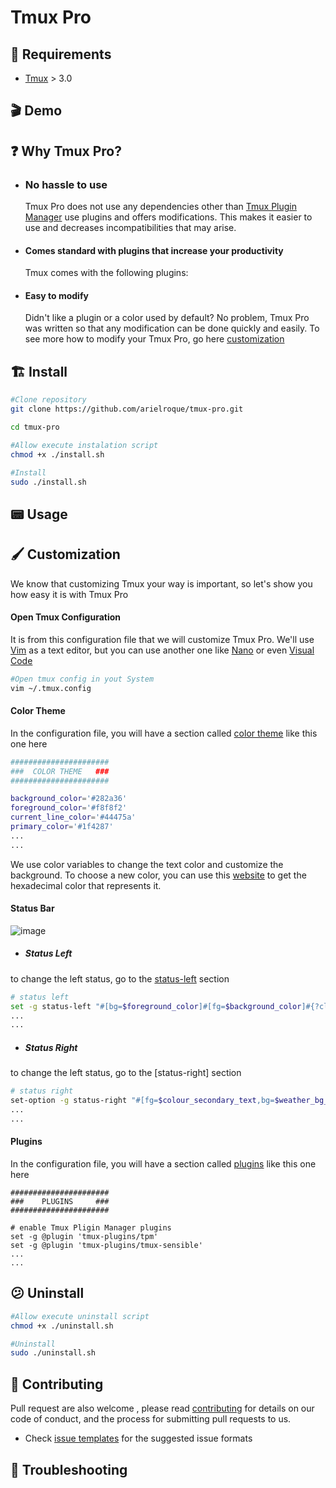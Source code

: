 # Tmux Pro

## :bookmark: Requirements

- [Tmux](https://github.com/tmux/tmux) > 3.0

## :clapper: Demo


## :question: Why Tmux Pro?

- ### No hassle to use

  Tmux Pro does not use any dependencies other than [Tmux Plugin Manager]() use plugins and offers modifications. This makes it easier to use and decreases incompatibilities that may arise.

- #### Comes standard with plugins that increase your productivity

  Tmux comes with the following plugins:

- #### Easy to modify
   
   Didn't like a plugin or a color used by default? No problem, Tmux Pro was written so that any modification can be done quickly and easily. To see more how to modify your Tmux Pro, go here [customization](#customization)


## :building_construction: Install

``` bash
#Clone repository
git clone https://github.com/arielroque/tmux-pro.git

cd tmux-pro

#Allow execute instalation script
chmod +x ./install.sh

#Install 
sudo ./install.sh
```

## :pager: Usage

## :paintbrush: Customization

We know that customizing Tmux your way is important, so let's show you how easy it is with Tmux Pro


#### Open Tmux Configuration

It is from this configuration file that we will customize Tmux Pro. We'll use [Vim](https://github.com/vim/vim) as a text editor, but you can use another one like [Nano](https://github.com/madnight/nano) or even [Visual Code](https://github.com/microsoft/vscode)

```bash
#Open tmux config in yout System
vim ~/.tmux.config
```

#### Color Theme

In the configuration file, you will have a section called [color theme]() like this one here

```bash
######################
###  COLOR THEME   ###
######################

background_color='#282a36'
foreground_color='#f8f8f2'
current_line_color='#44475a'
primary_color='#1f4287'
...
...
```

We use color variables to change the text color and customize the background. To choose a new color, you can use this [website](https://htmlcolorcodes.com/) to get the hexadecimal color that represents it.


#### Status Bar

![image](https://arcolinux.com/wp-content/uploads/2020/02/tmux-status.png)

- ##### Status Left

to change the left status, go to the [status-left]() section

```bash
# status left
set -g status-left "#[bg=$foreground_color]#[fg=$background_color]#{?client_prefix,#[bg=$alert_color],} ☺ "
...
...
```


- ##### Status Right

to change the left status, go to the [status-right] section

```bash
# status right
set-option -g status-right "#[fg=$colour_secondary_text,bg=$weather_bg_color] #{weather} "
...
...
```

#### Plugins

In the configuration file, you will have a section called [plugins]() like this one here

```
######################
###    PLUGINS     ###
######################

# enable Tmux Pligin Manager plugins
set -g @plugin 'tmux-plugins/tpm'
set -g @plugin 'tmux-plugins/tmux-sensible'
...
...
```



## :confused: Uninstall

``` bash
#Allow execute uninstall script
chmod +x ./uninstall.sh

#Uninstall 
sudo ./uninstall.sh
```


## :rocket: Contributing

Pull request are also welcome , please read  [contributing](/CONTRIBUTING.md)  for details on our code of conduct, and the process for submitting pull requests to us.
    
-   Check  [issue templates](https://github.com/arielroque/tmux-pro/issues)  for the suggested issue formats

## :space_invader: Troubleshooting


